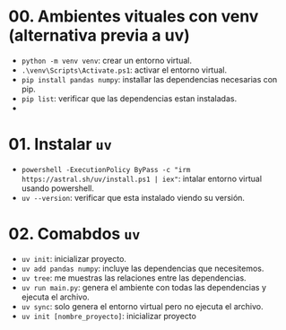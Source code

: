 # 00. Ambientes vituales con venv (alternativa previa a uv)

- `python -m venv venv`: crear un entorno virtual.
- `.\venv\Scripts\Activate.ps1`: activar el entorno virtual.
- `pip install pandas numpy`: installar las dependencias necesarias con pip.
- `pip list`: verificar que las dependencias estan instaladas.
- 


# 01. Instalar `uv`
- `powershell -ExecutionPolicy ByPass -c "irm https://astral.sh/uv/install.ps1 | iex"`: intalar entorno virtual usando powershell.
- `uv --version`: verificar que esta instalado viendo su versión.

# 02. Comabdos `uv`
- `uv init`: inicializar proyecto.
- `uv add pandas numpy`: incluye las dependencias que necesitemos.
- `uv tree`: me muestras las relaciones entre las dependencias.
- `uv run main.py`: genera el ambiente con todas las dependencias y ejecuta el archivo.
- `uv sync`: solo genera el entorno virtual pero no ejecuta el archivo.
- `uv init [nombre_proyecto]`: inicializar proyecto
